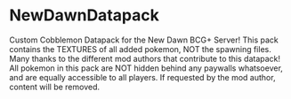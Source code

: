# NewDawnDatapack
Custom Cobblemon Datapack for the New Dawn BCG+ Server! 
This pack contains the TEXTURES of all added pokemon, NOT the spawning files. 
Many thanks to the different mod authors that contribute to this datapack! 
All pokemon in this pack are NOT hidden behind any paywalls whatsoever, and are equally accessible to all players. 
If requested by the mod author, content will be removed. 
